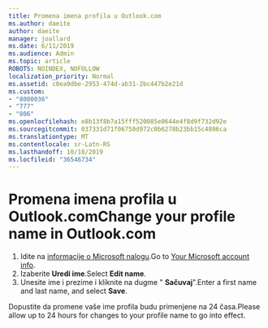 ```yaml
---
title: Promena imena profila u Outlook.com
ms.author: daeite
author: daeite
manager: joallard
ms.date: 6/11/2019
ms.audience: Admin
ms.topic: article
ROBOTS: NOINDEX, NOFOLLOW
localization_priority: Normal
ms.assetid: c0ea9dbe-2953-474d-ab31-2bc447b2e21d
ms.custom:
- "8000036"
- "777"
- "806"
ms.openlocfilehash: e8b13f8b7a15fff520085e0644e4f8d9f732d92e
ms.sourcegitcommit: 037331d71f06750d972c0b6278b23bb15c4806ca
ms.translationtype: MT
ms.contentlocale: sr-Latn-RS
ms.lasthandoff: 10/18/2019
ms.locfileid: "36546734"
---
```

# <a name="change-your-profile-name-in-outlookcom"></a><span data-ttu-id="41199-102">Promena imena profila u Outlook.com</span><span class="sxs-lookup"><span data-stu-id="41199-102">Change your profile name in Outlook.com</span></span>

1. <span data-ttu-id="41199-103">Idite na [informacije o Microsoft nalogu](https://go.microsoft.com/fwlink/p/?linkid=860841).</span><span class="sxs-lookup"><span data-stu-id="41199-103">Go to [Your Microsoft account info](https://go.microsoft.com/fwlink/p/?linkid=860841).</span></span>
2. <span data-ttu-id="41199-104">Izaberite **Uredi ime**.</span><span class="sxs-lookup"><span data-stu-id="41199-104">Select **Edit name**.</span></span>
3. <span data-ttu-id="41199-105">Unesite ime i prezime i kliknite na dugme " **Sačuvaj**".</span><span class="sxs-lookup"><span data-stu-id="41199-105">Enter a first name and last name, and select **Save**.</span></span>

<span data-ttu-id="41199-106">Dopustite da promene vaše ime profila budu primenjene na 24 časa.</span><span class="sxs-lookup"><span data-stu-id="41199-106">Please allow up to 24 hours for changes to your profile name to go into effect.</span></span>